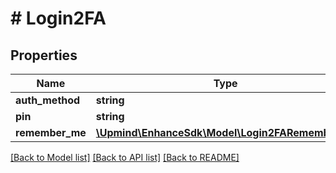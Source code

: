 # # Login2FA

## Properties

Name | Type | Description | Notes
------------ | ------------- | ------------- | -------------
**auth_method** | **string** |  |
**pin** | **string** |  |
**remember_me** | [**\Upmind\EnhanceSdk\Model\Login2FARememberMe**](Login2FARememberMe.md) |  | [optional]

[[Back to Model list]](../../README.md#models) [[Back to API list]](../../README.md#endpoints) [[Back to README]](../../README.md)
